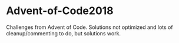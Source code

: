# Advent-of-Code2018
Challenges from Advent of Code. Solutions not optimized and lots of cleanup/commenting to do, but solutions work.
